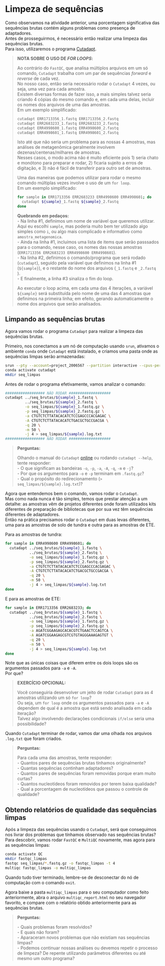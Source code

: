 # Limpeza de sequências

Como observamos na atividade anterior, uma porcentagem significativa das sequências brutas contém alguns problemas como presença de adaptadores.  
Antes de prosseguirmos, é necessário então realizar uma limpeza das sequências brutas.  
Para isso, utilizaremos o programa [Cutadapt](https://cutadapt.readthedocs.io/en/stable/).  

> **NOTA SOBRE O USO DE *FOR LOOPS*:**  
> 
> Ao contrário do `FastQC`, que analisa múltiplos arquivos em um só comando, `Cutadapt` trabalha com um par de sequências *forward* e *reverse* de cada vez.  
> No nosso caso, então seria necessário rodar o `Cutadapt` 4 vezes, ou seja, uma vez para cada amostra.  
> Existem diversas formas de fazer isso, a mais simples talvez seria criando 4 cópias do mesmo comando e, em cada uma delas, incluir os nomes dos arquivos de uma das amostras.  
> Em um exemplo simplificado:  
> 
> ```bash
> cutadapt ERR1713356_1.fastq ERR1713356_2.fastq
> cutadapt ERR2683233_1.fastq ERR2683233_2.fastq
> cutadapt ERR4998600_1.fastq ERR4998600_2.fastq
> cutadapt ERR4998601_1.fastq ERR4998601_2.fastq
> ```  
> 
> Isto até que não seria um problema para as nossas 4 amostras, mas análises de metagenômica geralmente involvem dezenas/centenas/milhares de amostras.  
> Nesses casos, o modo acima não é muito eficiente pois 1) seria chato e monótono para preparar e rodar, 2) ficaria sujeito a erros de digitação, e 3) não é fácil de transferir para outro set de amostras.  
> 
> Uma das maneiras que podemos utilizar para rodar o mesmo comando múltiplas vezes involve o uso de um `for loop`.  
> Em um exemplo simplificado:
> 
> ```bash
> for sample in ERR1713356 ERR2683233 ERR4998600 ERR4998601; do
>   cutadapt ${sample}_1.fastq ${sample}_2.fastq
> done
> ```
> 
> **Quebrando em pedaços:**  
> \- Na linha #1, definimos um nome de variável que queremos utilizar. Aqui eu escolhi `sample`, mas poderia muito bem ter utilizado algo simples como `i`, ou algo mais complicado e informativo como `amostra_metagenomica`.  
> \- Ainda na linha #1, incluímos uma lista de items que serão passsados para o comando, nesse caso, os nomes das nossas amostras (`ERR1713356 ERR2683233 ERR4998600 ERR4998601`).  
> \- Na linha #2, definimos o comando/programa que será rodado (`cutadapt`), seguido pela variável que definimos na linha #1 (`${sample}`), e o restante do nome dos arquivos (`_1.fastq` e `_2.fastq` ).  
> \- E finalmente, a linha #3 sinaliza o fim do loop.  
> 
> Ao executar o loop acima, em cada uma das 4 iterações, a variável `${sample}` será substituída pelo nome de uma das 4 amostras que definimos na primeira linha; em efeito, gerando automaticamente o nome dos arquivos que serão analisados.  

## Limpando as sequências brutas

Agora vamos rodar o programa `Cutadapt` para realizar a limpeza das sequências brutas.  

Primeiro, nos conectamos a um nó de computação usando `srun`, ativamos o ambiente `conda` onde `Cutadapt` está instalado, e criamos uma pasta onde as sequências limpas serão armazenadas:  

```bash
srun --pty --account=project_2006567 --partition interactive --cpus-per-task=4 --mem 2000 --time 02:00:00 bash
conda activate cutadapt
mkdir seq_limpas
```

Antes de rodar o programa efetivamente, vamos analizar o comando:

```bash
################## NÃO RODAR ###################
cutadapt ../seq_brutas/${sample}_1.fastq \
         ../seq_brutas/${sample}_2.fastq \
         -o seq_limpas/${sample}_1.fastq.gz \
         -p seq_limpas/${sample}_2.fastq.gz \
         -a CTGTCTCTTATACACATCTCCGAGCCCACGAGAC \
         -A CTGTCTCTTATACACATCTGACGCTGCCGACGA \
         -q 20 \
         -m 50 \
         -j 4 > seq_limpas/${sample}.log.txt
################## NÃO RODAR ###################
```

> **Perguntas:**  
> 
> Olhando o manual do `Cutadapt` [online](https://cutadapt.readthedocs.io/en/stable/index.html) ou rodando `cutadapt --help`, tente responder:  
> \- O que significam as bandeiras `-o`, `-p`, `-a`, `-A`, `-q`, `-m` e `-j`?  
> \- Por que os argumentos para `-o` e `-p` terminam em `.fastq.gz`?  
> \- Qual o propósito do redirecionamento (`> seq_limpas/${sample}.log.txt`)?  

Agora que entendemos bem o comando, vamos rodar o `Cutadapt`.  
Mas como nada nunca é tão simples, temos que prestar atenção a um detalhe: as amostras vêm de projetos diferentes onde foram utilizados kits diferentes de preparação de bibliotecas que por sua vez têm sequências diferentes de adaptadores.  
Então na prática precisamos rodar o `Cutadapt` em duas levas diferentes, uma para as amostras de solo de tundra e outra para as amostras de ETE.  

Para as amostras de tundra:  

```bash
for sample in ERR4998600 ERR4998601; do
  cutadapt ../seq_brutas/${sample}_1.fastq \
           ../seq_brutas/${sample}_2.fastq \
           -o seq_limpas/${sample}_1.fastq.gz \
           -p seq_limpas/${sample}_2.fastq.gz \
           -a CTGTCTCTTATACACATCTCCGAGCCCACGAGAC \
           -A CTGTCTCTTATACACATCTGACGCTGCCGACGA \
           -q 20 \
           -m 50 \
           -j 4 > seq_limpas/${sample}.log.txt
done
```

E para as amostras de ETE:  

```bash
for sample in ERR1713356 ERR2683233; do
  cutadapt ../seq_brutas/${sample}_1.fastq \
           ../seq_brutas/${sample}_2.fastq \
           -o seq_limpas/${sample}_1.fastq.gz \
           -p seq_limpas/${sample}_2.fastq.gz \
           -a AGATCGGAAGAGCACACGTCTGAACTCCAGTCA \
           -A AGATCGGAAGAGCGTCGTGTAGGGAAAGAGTGT \
           -q 20 \
           -m 50 \
           -j 4 > seq_limpas/${sample}.log.txt
done
```

Note que as únicas coisas que diferem entre os dois loops são os argumentos passados para `-a` e `-A`.  
Por que?

> **EXERCÍCIO OPCIONAL:**  
> 
> Você conseguiria desenvolver um jeito de rodar `Cutadapt` para as 4 amostras utilizando um só `for loop`?  
> Ou seja, um `for loop` onde os argumentos passados para `-a` e `-A` dependem de qual é a amostra que está sendo analisada em cada iteração?  
> Talvez algo involvendo declarações condicionais `if/else` seria uma possibilidade? 

Quando `Cutadapt` terminar de rodar, vamos dar uma olhada nos arquivos `.log.txt` que foram criados.  

> **Perguntas:**  
> 
> Para cada uma das amostras, tente responder:  
> \- Quantos pares de sequências brutas tínhamos originalmente?  
> \- Quantas sequências continham adaptadores?  
> \- Quantos pares de sequências foram removidas porque eram muito curtas?  
> \- Quantos nucleotídeos foram removidos por terem baixa qualidade?  
> \- Qual a porcentagem de nucleotídeos que passou o controle de qualidade?

## Obtendo relatórios de qualidade das sequências limpas

Após a limpeza das sequências usando o `Cutadapt`, será que conseguimos nos livrar dos problemas que tínhamos observado nas sequências brutas?  
Para descobrir, vamos rodar `FastQC` e `MultiQC` novamente, mas agora para as sequências limpas:  

```bash
conda activate QC
mkdir fastqc_limpas
fastqc seq_limpas/*.fastq.gz -o fastqc_limpas -t 4
multiqc fastqc_limpas -o multiqc_limpas
```

Quando tudo tiver terminado, lembre-se de desconectar do nó de computação com o comando `exit`.  

Agora baixe a pasta `multiqc_limpas` para o seu computador como feito anteriormente, abra o arquivo `multiqc_report.html` no seu navegador favorito, e compare com o relatório obtido anteriormente para as sequências brutas.  

> **Perguntas:** 
>
> \- Quais problemas foram resolvidos?  
> \- E quais não foram?  
> \- Aparaceram novos problemas que não existiam nas sequências limpas?  
> \- Podemos continuar nossas análises ou devemos repetir o processo de limpeza? De repente utilizando parâmetros diferentes ou até mesmo  um outro programa?
